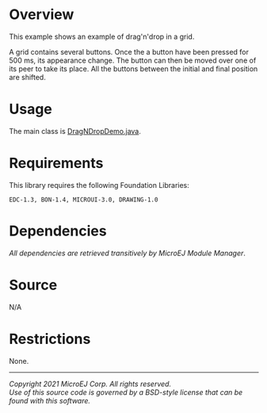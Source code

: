 # Overview

This example shows an example of drag'n'drop in a grid.

A grid contains several buttons.
Once the a button have been pressed for 500 ms, its appearance change.
The button can then be moved over one of its peer to take its place.
All the buttons between the initial and final position are shifted.

# Usage

The main class is [DragNDropDemo.java](src/main/java/com/microej/example/mwt/dragndrop/DragNDropDemo.java).

# Requirements

This library requires the following Foundation Libraries:

    EDC-1.3, BON-1.4, MICROUI-3.0, DRAWING-1.0

# Dependencies

_All dependencies are retrieved transitively by MicroEJ Module Manager_.

# Source

N/A

# Restrictions

None.

---  
_Copyright 2021 MicroEJ Corp. All rights reserved._  
_Use of this source code is governed by a BSD-style license that can be found with this software._  
